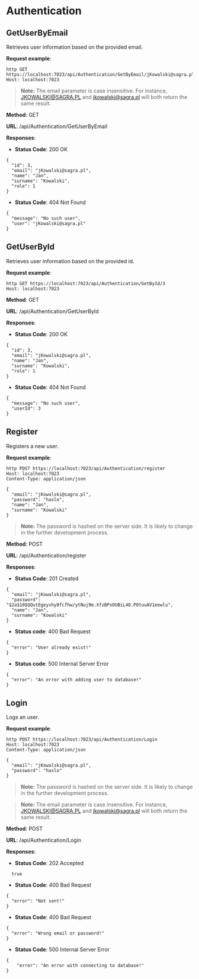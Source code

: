 # Authentication

## GetUserByEmail

Retrieves user information based on the provided email.

**Request example**:

```
http GET https://localhost:7023/api/Authentication/GetByEmail/jKowalski@sagra.pl
Host: localhost:7023
```

> **Note:** The email parameter is case insensitive. For instance, JKOWALSKI@SAGRA.PL and jkowalski@sagra.pl will both return the same result.

**Method**: GET

**URL**: /api/Authentication/GetUserByEmail

**Responses**:

- **Status Code**: 200 OK

```
{
  "id": 3,
  "email": "jKowalski@sagra.pl",
  "name": "Jan",
  "surname": "Kowalski",
  "role": 1
}
```
- **Status Code**: 404 Not Found

```
{
  "message": "No such user",
  "user": "jKowalski@sagra.pl"
}
```

## GetUserById

Retrieves user information based on the provided id.

**Request example**:

```
http GET https://localhost:7023/api/Authentication/GetById/3
Host: localhost:7023
```

**Method**: GET

**URL**: /api/Authentication/GetUserById

**Responses**:

- **Status Code**: 200 OK

```
{
  "id": 3,
  "email": "jKowalski@sagra.pl",
  "name": "Jan",
  "surname": "Kowalski",
  "role": 1
}
```

- **Status Code**: 404 Not Found

```
{
  "message": "No such user",
  "userId": 3
}
```

## Register

Registers a new user.

**Request example**:

```
http POST https://localhost:7023/api/Authentication/register
Host: localhost:7023
Content-Type: application/json

{
  "email": "jKowalski@sagra.pl",
  "password": "haslo",
  "name": "Jan",
  "surname": "Kowalski"
}
```

> **Note:** The password is hashed on the server side. It is likely to change in the further development process.

**Method**: POST

**URL**: /api/Authentication/register

**Responses**:

- **Status Code**: 201 Created

```
{
  "email": "jKowalski@sagra.pl",
  "password": "$2a$10$QQutEgeyvhy0fcfhw/ytNuj9m.XfzBPxOUBiL4O.P0tuuAV1eewlu",
  "name": "Jan",
  "surname": "Kowalski"
}
```

- **Status code**: 400 Bad Request

```
{
  "error": "User already exist!"
}
```

- **Status code**: 500 Internal Server Error

```
{
  "error": "An error with adding user to database!"
}
```

## Login

Logs an user.

**Request example**:

```
http POST https://localhost:7023/api/Authentication/Login
Host: localhost:7023
Content-Type: application/json

{
  "email": "jKowalski@sagra.pl",
  "password": "haslo"
}

```

> **Note:** The password is hashed on the server side. It is likely to change in the further development process.

> **Note:** The email parameter is case insensitive. For instance, JKOWALSKI@SAGRA.PL and jkowalski@sagra.pl will both return the same result.

**Method**: POST

**URL**: /api/Authentication/Login

**Responses**:

- **Status Code**: 202 Accepted

```
  true
```

- **Status Code**: 400 Bad Request

```
{
  "error": "Not sent!"
}
```

- **Status Code**: 400 Bad Request

```
{
  "error": "Wrong email or password!"
}
```

- **Status Code**: 500 Internal Server Error

```
{
    "error": "An error with connecting to database!"
}
```
